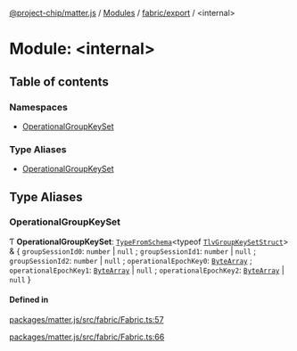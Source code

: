 [@project-chip/matter.js](../README.md) / [Modules](../modules.md) / [fabric/export](fabric_export.md) / \<internal\>

# Module: \<internal\>

## Table of contents

### Namespaces

- [OperationalGroupKeySet](fabric_export._internal_.OperationalGroupKeySet.md)

### Type Aliases

- [OperationalGroupKeySet](fabric_export._internal_.md#operationalgroupkeyset)

## Type Aliases

### OperationalGroupKeySet

Ƭ **OperationalGroupKeySet**: [`TypeFromSchema`](tlv_export.md#typefromschema)\<typeof [`TlvGroupKeySetStruct`](cluster_export.GroupKeyManagement.md#tlvgroupkeysetstruct)\> & \{ `groupSessionId0`: `number` \| ``null`` ; `groupSessionId1`: `number` \| ``null`` ; `groupSessionId2`: `number` \| ``null`` ; `operationalEpochKey0`: [`ByteArray`](util_export.md#bytearray) ; `operationalEpochKey1`: [`ByteArray`](util_export.md#bytearray) \| ``null`` ; `operationalEpochKey2`: [`ByteArray`](util_export.md#bytearray) \| ``null``  }

#### Defined in

[packages/matter.js/src/fabric/Fabric.ts:57](https://github.com/project-chip/matter.js/blob/6d3b6a5d957d88a9231d6ecab4bb41f8133112be/packages/matter.js/src/fabric/Fabric.ts#L57)

[packages/matter.js/src/fabric/Fabric.ts:66](https://github.com/project-chip/matter.js/blob/6d3b6a5d957d88a9231d6ecab4bb41f8133112be/packages/matter.js/src/fabric/Fabric.ts#L66)
